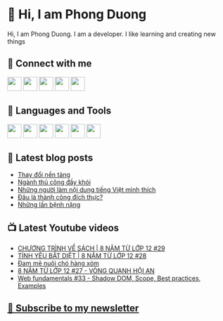 # 👋 Hi, I am Phong Duong

Hi, I am Phong Duong. I am a developer. I like learning and creating new things

## 🔗 Connect with me
[<img height="32" width="32" src="https://cdn.jsdelivr.net/npm/simple-icons@v3/icons/youtube.svg" />](https://www.youtube.com/channel/UCXykqt3V2-9bYXKWZRcH0rA)
[<img height="32" width="32" src="https://cdn.jsdelivr.net/npm/simple-icons@v3/icons/instagram.svg" />](https://www.instagram.com/phongduonglh)
[<img height="32" width="32" src="https://cdn.jsdelivr.net/npm/simple-icons@v3/icons/twitter.svg" />](https://twitter.com/phongduonglh)
[<img height="32" width="32" src="https://cdn.jsdelivr.net/npm/simple-icons@v3/icons/facebook.svg" />](https://www.facebook.com/phongduonglh)
[<img height="32" width="32" src="https://cdn.jsdelivr.net/npm/simple-icons@v3/icons/linkedin.svg" />](https://www.linkedin.com/in/phongduonglh)

## 🧰 Languages and Tools

[<img height="32" width="32" src="https://cdn.jsdelivr.net/npm/simple-icons@v3/icons/javascript.svg" />](javascript)
[<img height="32" width="32" src="https://cdn.jsdelivr.net/npm/simple-icons@v3/icons/html5.svg" />](html5)
[<img height="32" width="32" src="https://cdn.jsdelivr.net/npm/simple-icons@v3/icons/css3.svg" />](css3)
[<img height="32" width="32" src="https://cdn.jsdelivr.net/npm/simple-icons@v3/icons/node-dot-js.svg" />](nodejs)
[<img height="32" width="32" src="https://cdn.jsdelivr.net/npm/simple-icons@v3/icons/react.svg" />](react)
[<img height="32" width="32" src="https://cdn.jsdelivr.net/npm/simple-icons@v3/icons/vue-dot-js.svg" />](vue)

## 📝 Latest blog posts

<!-- BLOG-POST-LIST:START -->
- [Thay đổi nền tảng](https://phongduong.dev/blog/2021/06/thay-doi-nen-tang/)
- [Ngành thủ công đầy khói](https://phongduong.dev/blog/2021/06/nganh-thu-cong-day-khoi/)
- [Những người làm nội dung tiếng Việt mình thích](https://phongduong.dev/blog/2021/05/nhung-nguoi-lam-noi-dung-tieng-viet-minh-thich/)
- [Đâu là thành công đích thực?](https://phongduong.dev/blog/2021/05/dau-la-thanh-cong-dich-thuc/)
- [Những lần bệnh nặng](https://phongduong.dev/blog/2021/05/nhung-lan-benh-nang/)
<!-- BLOG-POST-LIST:END -->

## 📺 Latest Youtube videos

<!-- YOUTUBE-VIDEO-LIST:START -->
- [CHƯƠNG TRÌNH VỀ SÁCH | 8 NĂM TỪ LỚP 12 #29](https://www.youtube.com/watch?v=4VbW9Ig5rN0)
- [TÌNH YÊU BẤT DIỆT | 8 NĂM TỪ LỚP 12 #28](https://www.youtube.com/watch?v=BmH5sqcSeU4)
- [Đam mê nuôi chó hàng xóm](https://www.youtube.com/watch?v=_F0lGvkS3ZI)
- [8 NĂM TỪ LỚP 12 #27 - VÒNG QUANH HỘI AN](https://www.youtube.com/watch?v=eo-br1_ph0c)
- [Web fundamentals #33 - Shadow DOM, Scope, Best practices, Examples](https://www.youtube.com/watch?v=mkcdhcipa8E)
<!-- YOUTUBE-VIDEO-LIST:END -->

## [💌 Subscribe to my newsletter](https://koogio.substack.com/)
